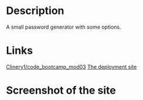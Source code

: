 # Description
A small password generator with some options.

# Links
[Clinery1/code_bootcamp_mod03](https://github.com/Clinery1/code_bootcamp_mod03)
[The deployment site](https://clinery1.github.io/code_bootcamp_mod03)

# Screenshot of the site
